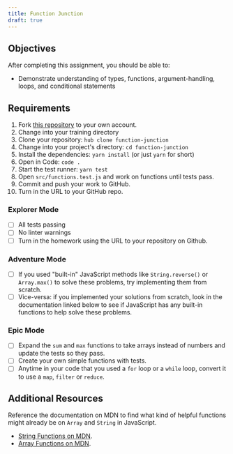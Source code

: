 ```yaml
---
title: Function Junction
draft: true
---
```


## Objectives

After completing this assignment, you should be able to:

- Demonstrate understanding of types, functions, argument-handling, loops, and conditional statements

## Requirements

1.  Fork [this repository](https://github.com/suncoast-devs/function-junction) to your own account.
2.  Change into your training directory
3.  Clone your repository: `hub clone function-junction`
4.  Change into your project's directory: `cd function-junction`
5.  Install the dependencies: `yarn install` (or just `yarn` for short)
6.  Open in Code: `code .`
7.  Start the test runner: `yarn test`
8.  Open `src/functions.test.js` and work on functions until tests pass.
9.  Commit and push your work to GitHub.
10. Turn in the URL to your GitHub repo.

### Explorer Mode

- [ ] All tests passing
- [ ] No linter warnings
- [ ] Turn in the homework using the URL to your repository on Github.

### Adventure Mode

- [ ] If you used "built-in" JavaScript methods like `String.reverse()` or `Array.max()` to solve these problems, try implementing them from scratch.
- [ ] Vice-versa: if you implemented your solutions from scratch, look in the documentation linked below to see if JavaScript has any built-in functions to help solve these problems.

### Epic Mode

- [ ] Expand the `sum` and `max` functions to take arrays instead of numbers and update the tests so they pass.
- [ ] Create your own simple functions with tests.
- [ ] Anytime in your code that you used a `for` loop or a `while` loop, convert it to use a `map`, `filter` or `reduce`.

## Additional Resources

Reference the documentation on MDN to find what kind of helpful functions might already be on `Array` and `String` in JavaScript.

- [String Functions on MDN](https://developer.mozilla.org/en-US/docs/Web/JavaScript/Reference/Global_Objects/String).
- [Array Functions on MDN](https://developer.mozilla.org/en-US/docs/Web/JavaScript/Reference/Global_Objects/Array).
